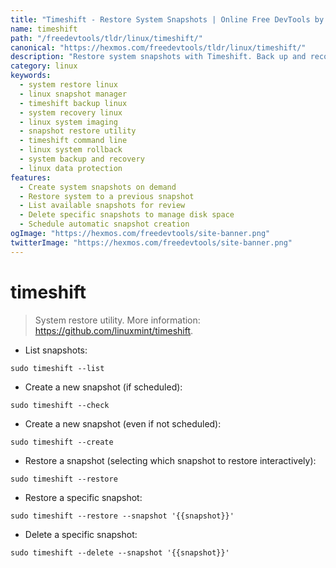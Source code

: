 ```yaml
---
title: "Timeshift - Restore System Snapshots | Online Free DevTools by Hexmos"
name: timeshift
path: "/freedevtools/tldr/linux/timeshift/"
canonical: "https://hexmos.com/freedevtools/tldr/linux/timeshift/"
description: "Restore system snapshots with Timeshift. Back up and recover your Linux system with ease using this powerful utility. Free online tool, no registration required."
category: linux
keywords:
  - system restore linux
  - linux snapshot manager
  - timeshift backup linux
  - system recovery linux
  - linux system imaging
  - snapshot restore utility
  - timeshift command line
  - linux system rollback
  - system backup and recovery
  - linux data protection
features:
  - Create system snapshots on demand
  - Restore system to a previous snapshot
  - List available snapshots for review
  - Delete specific snapshots to manage disk space
  - Schedule automatic snapshot creation
ogImage: "https://hexmos.com/freedevtools/site-banner.png"
twitterImage: "https://hexmos.com/freedevtools/site-banner.png"
---
```


# timeshift

> System restore utility.
> More information: <https://github.com/linuxmint/timeshift>.

- List snapshots:

`sudo timeshift --list`

- Create a new snapshot (if scheduled):

`sudo timeshift --check`

- Create a new snapshot (even if not scheduled):

`sudo timeshift --create`

- Restore a snapshot (selecting which snapshot to restore interactively):

`sudo timeshift --restore`

- Restore a specific snapshot:

`sudo timeshift --restore --snapshot '{{snapshot}}'`

- Delete a specific snapshot:

`sudo timeshift --delete --snapshot '{{snapshot}}'`
